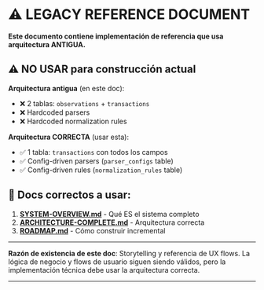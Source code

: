 # ⚠️ LEGACY REFERENCE DOCUMENT

**Este documento contiene implementación de referencia que usa arquitectura ANTIGUA.**

## ⚠️ NO USAR para construcción actual

**Arquitectura antigua** (en este doc):
- ❌ 2 tablas: `observations` + `transactions`
- ❌ Hardcoded parsers
- ❌ Hardcoded normalization rules

**Arquitectura CORRECTA** (usar esta):
- ✅ 1 tabla: `transactions` con todos los campos
- ✅ Config-driven parsers (`parser_configs` table)
- ✅ Config-driven rules (`normalization_rules` table)

## 📖 Docs correctos a usar:

1. **[SYSTEM-OVERVIEW.md](SYSTEM-OVERVIEW.md)** - Qué ES el sistema completo
2. **[ARCHITECTURE-COMPLETE.md](ARCHITECTURE-COMPLETE.md)** - Arquitectura correcta
3. **[ROADMAP.md](ROADMAP.md)** - Cómo construir incremental

---

**Razón de existencia de este doc**: Storytelling y referencia de UX flows. La lógica de negocio y flows de usuario siguen siendo válidos, pero la implementación técnica debe usar la arquitectura correcta.

---
